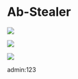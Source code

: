 # Ab-Stealer

<img src="https://i.ibb.co/pnWR2Ph/Ab-Stealer.png" ><br>

<img src="https://i.ibb.co/zZXvb3P/Ab-Ster.png" ><br>

<img src="https://i.ibb.co/gj2jjSh/Aaler.png" ><br>


admin:123
